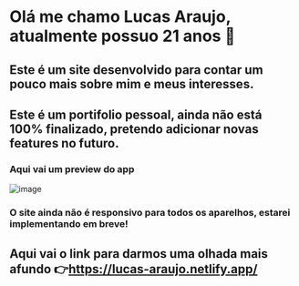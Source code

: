 # Olá me chamo Lucas Araujo, atualmente possuo 21 anos 👋

## Este é um site desenvolvido para contar um pouco mais sobre mim e meus interesses.
## Este é um portifolio pessoal, ainda não está 100% finalizado, pretendo adicionar novas features no futuro.

### Aqui vai um preview do app
![image](https://user-images.githubusercontent.com/104575967/203096113-9c9ea9df-9f36-42b0-9a86-e6d3fd34e010.png)



### O site ainda não é responsivo para todos os aparelhos, estarei implementando em breve!

## Aqui vai o link para darmos uma olhada mais afundo :point_right:https://lucas-araujo.netlify.app/
